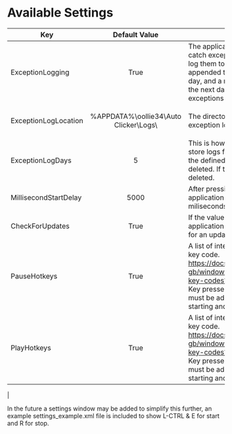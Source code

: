 # Available Settings

| Key                   | Default Value                         | Description                                                                                                                                                                                                                                            |
|-----------------------|---------------------------------------|--------------------------------------------------------------------------------------------------------------------------------------------------------------------------------------------------------------------------------------------------------|
| ExceptionLogging      | <p align="center">True</p>                                  | The application will automatically catch exceptions that happen and log   them to a file. Each exception is appended to the file throughout a day, and   a new file will be created the next day. If no file exists, no exceptions   have been caught. |
| ExceptionLogLocation  | <p align="center">%APPDATA%\oollie34\Auto Clicker\Logs\ </p> | The directory that the above exception logs are written to.                                                                                                                                                                                            |
| ExceptionLogDays      | <p align="center">5</p>                                     | This is how long the application will store logs for, if a log is longer   than the defined amount the file is deleted. If the value is 0 logs are not   deleted.                                                                                      |
| MillisecondStartDelay | <p align="center">5000</p>                                  | After pressing the start button, the application will wait this long in   miliseconds before beginning.                                                                                                                                                |
| CheckForUpdates       | <p align="center">True</p>                                  | If the value is set as true, the application will automatically check for   an update every time it is started.                                                                                                                                        |
| PauseHotkeys       | <p align="center">True</p>                                  | A list of integers, matching a virutal key code. https://docs.microsoft.com/en-gb/windows/win32/inputdev/virtual-key-codes?redirectedfrom=MSDN. Key presses are not ordered, and must be added to the array with starting and enclosing int tags. 
| PlayHotkeys       | <p align="center">True</p>                                  | A list of integers, matching a virutal key code. https://docs.microsoft.com/en-gb/windows/win32/inputdev/virtual-key-codes?redirectedfrom=MSDN. Key presses are not ordered, and must be added to the array with starting and enclosing int tags. 
|

In the future a settings window may be added to simplify this further, an example settings_example.xml file is included to show L-CTRL & E for start and R for stop.
